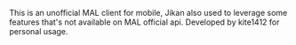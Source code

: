 This is an unofficial MAL client for mobile, Jikan also used to leverage some features that's not available on MAL official api. Developed by kite1412 for personal usage.
